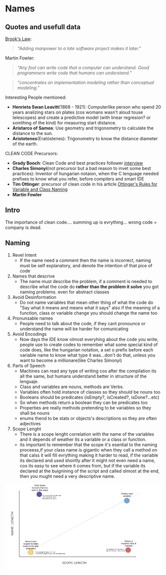 # Names

## Quotes and usefull data
[Brook's Law](https://en.wikipedia.org/wiki/Brooks%27s_law):
> _"Adding manpower to a late software project makes it later."_
> 
Martin Fowler:
> _"Any fool can write code that a computer can understand. Good programmers write code that humans can understand."_


> _"concentrates on implementation modeling rather than conceptual modeling."_

Interesting People mentioned:
- **Henrieta Swan Leavitt**(1868 - 1921): Computerlike person who spend 20 years analizing stars on plates (cos womans wasn't aloud touse telescopes) and create a predictive model (with linear regresion? or somthing of the kind) for measuring start distance.
- **Aristarco of Samos**: Use geometry and trigonometry to calculate the distance to the sun.
- **Aristotenes**(Eratóstenes): Trigonometry to know the distance diameter of the earth. 

CLEAN CODE Precursors:
- **Grady Booch**: Clean Code and best practices follower [interview](https://www.youtube.com/watch?v=eJ-hmOXNHOI)
- **Charles Simonyi**(not precursor but a bad reason to invet some best practices): Inventor of hungarian notaion, when the C lenguage needed prefixes to know what  you refer, before compilers and smart IDE 
- **Tim Ottinger**:  precursor of clean code in his article [Ottinger's Rules for Variable and Class Naming](https://maultech.com/chrislott/resources/cstyle/ottinger-naming.html)
- **Martin Fowler**

## Intro

The importance of clean code.... summing up is evrything... wrong code = company is dead. 

## Naming

1. Revel Intent 
   - If the name need a comment then the name is incorrect, naming must be self explanatory, and denote the intention of that pice of code
2. Names that descrive
   - The name must describe the problem, if a comment is needed to describe what the code do **rather than the problem it solve** you got naming problems. even for abstract classes 
3. Avoid Desinformation
   - Do not name variables that mean other thing of what the code do "Say what it means and means what it says" also if the meaning of a function, class or variable change you should change the name too
4. Pronunsable names
   - People need to talk about the code, if they cant pronounce or understand the name will be harder for comunicating
5. Avoid Encodings
   - Now days the IDE know olmost everyhing about the code you write, people use to create codes to remember what some special kind of code does, like the hungarian notation, a set o prefix before each variable name to know what type it was...don't do that, unless you want to become a millionare(like Charles Simonyi) 
6. Parts of Speech
   - Machines can read any type of writing cos after the compilation its all the same, but humans understand better in structure of the lenguaje. 
   - Class and variables are nouns, methods are Verbs.
   - Variables often hold instance of classes so they should be nouns too
   - Booleans should be predicates (isEmpty?, isCreated?, isDone?...etc)
   - So when methods return a boolean they can be predicates too
   - Properties are really methods pretending to be variables so they shall be nouns
   - enums thend to be stats or objects's descriptions so they are often adjectives 
7. Scope Lenght
   - There is a scope lenght correlation with the name of the variables and it depends of weather its a variable or a class or function.
   - its important to remember that the scope it's esential to the naming proceess,if your class name is gigantic when they call a method on that calss it will fill evrything making it harder to read, if the variable its declared and used shoirtly after it might not even need a name, cos its easy to see where it comes from, but if the variable its declared at the buignining of the script and called olmost at the end, then you mught need a very descriptive name.

![grafic](./ruleofscope.jpg)


